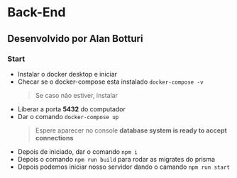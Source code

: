 # Back-End

## Desenvolvido por Alan Botturi

### Start
 - Instalar o docker desktop e iniciar
 - Checar se o docker-compose esta instalado ```docker-compose -v```
    > Se caso não estiver, instalar
 - Liberar a porta **5432** do computador
 - Dar o comando ```docker-compose up```
    > Espere aparecer no console **database system is ready to accept connections**
 - Depois de iniciado, dar o comando ```npm i```
 - Depois o comando ```npm run build``` para rodar as migrates do prisma
 - Depois podemos iniciar nosso servidor dando o camando ```npm run start```

